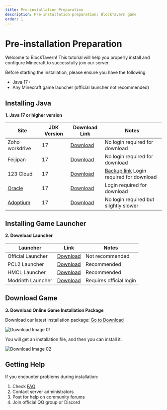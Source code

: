 ```yaml
---
title: Pre-installation Preparation
description: Pre-installation preparation: BlockTavern game
order: 1
---
```


# Pre-installation Preparation

Welcome to BlockTavern! This tutorial will help you properly install and configure Minecraft to successfully join our server.

Before starting the installation, please ensure you have the following:
- Java 17+
- Any Minecraft game launcher (official launcher not recommended)

## Installing Java

**1. Java 17 or higher version**

   | Site | JDK Version | Download Link | Notes |
   | --- | --- | --- | --- |
   | Zoho workdrive | 17 | [Download](https://workdrive.zohopublic.com.cn/file/w86hse521f910525543b9aee2a0b5fbd5af4d) | No login required for download |
   | Feijipan | 17 | [Download](https://share.feijipan.com/s/sxOQO9u7) | No login required for download |
   | 123 Cloud | 17 | [Download](https://www.123684.com/s/92S0Vv-iVGld) | [Backup link](https://www.123912.com/s/92S0Vv-iVGld) Login required for download |
   | [Oracle](https://www.oracle.com/cn/) | 17 | [Download](https://www.oracle.com/java/technologies/downloads/#java17-windows) | Login required for download |
   | [Adoptium](https://adoptium.net/zh-CN/) | 17 | [Download](https://adoptium.net/zh-CN/temurin/releases?version=17&os=any&arch=any) | No login required but slightly slower |


## Installing Game Launcher

**2. Download Launcher**

| Launcher | Link | Notes |
| --- | --- | --- |
| Official Launcher | [Download](https://www.minecraft.net/zh-hans/download) | Not recommended |
| PCL2 Launcher | [Download](https://afdian.com/p/0164034c016c11ebafcb52540025c377) | Recommended |
| HMCL Launcher | [Download](https://hmcl.huangyuhui.net/download/) | Recommended |
| Modrinth Launcher | [Download](https://modrinth.com/app) | Requires official login |

## Download Game

**3. Download Online Game Installation Package**

Download our latest installation package: [Go to Download](https://www.blocktavern.cn/download)

![Download Image 01](/assets/InstallationTutorial/installation-details/installation-details01.png)

You will get an installation file, and then you can install it.

![Download Image 02](/assets/InstallationTutorial/installation-details/installation-details02.png)

## Getting Help

If you encounter problems during installation:

1. Check [FAQ](/en-US/FAQ/faq-details)
2. Contact server administrators
3. Post for help on community forums
4. Join official QQ group or Discord


<Contributors />

<GitHistoryInformation />